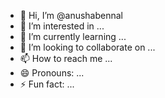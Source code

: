 - 👋 Hi, I’m @anushabennal
- 👀 I’m interested in ...
- 🌱 I’m currently learning ...
- 💞️ I’m looking to collaborate on ...
- 📫 How to reach me ...
- 😄 Pronouns: ...
- ⚡ Fun fact: ...

<!---
anushabennal/anushabennal is a ✨ special ✨ repository because its `README.md` (this file) appears on your GitHub profile.
You can click the Preview link to take a look at your changes.
--->
